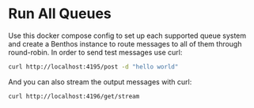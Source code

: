 Run All Queues
==============

Use this docker compose config to set up each supported queue system and create
a Benthos instance to route messages to all of them through round-robin. In
order to send test messages use curl:

``` sh
curl http://localhost:4195/post -d "hello world"
```

And you can also stream the output messages with curl:

``` sh
curl http://localhost:4196/get/stream
```
